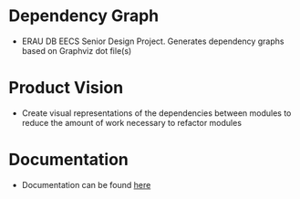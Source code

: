 # Dependency Graph
* ERAU DB EECS Senior Design Project. Generates dependency graphs based on Graphviz dot file(s)

# Product Vision
* Create visual representations of the dependencies between modules to reduce the amount of work necessary to refactor modules
 
 # Documentation
 * Documentation can be found [here](https://avandebrook.github.io/c-dependency-graph/)
